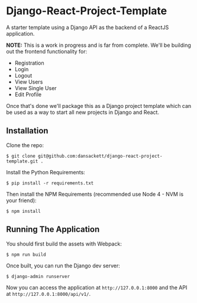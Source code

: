 # Django-React-Project-Template

A starter template using a Django API as the backend of a ReactJS application.

**NOTE:** This is a work in progress and is far from complete. We'll be
building out the frontend functionality for:

- Registration
- Login
- Logout
- View Users
- View Single User
- Edit Profile

Once that's done we'll package this as a Django project template which can be
used as a way to start all new projects in Django and React.

## Installation

Clone the repo:

```
$ git clone git@github.com:dansackett/django-react-project-template.git .
```

Install the Python Requirements:

```
$ pip install -r requirements.txt
```

Then install the NPM Requirements (recommended use Node 4 - NVM is your friend):

```
$ npm install
```

## Running The Application

You should first build the assets with Webpack:

```
$ npm run build
```

Once built, you can run the Django dev server:

```
$ django-admin runserver
```

Now you can access the application at `http://127.0.0.1:8000` and the API at
`http://127.0.0.1:8000/api/v1/`.
